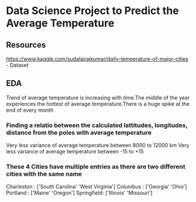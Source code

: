 # Data Science Project to Predict the Average Temperature

## Resources
https://www.kaggle.com/sudalairajkumar/daily-temperature-of-major-cities - Dataset
## EDA
Trend of average temperature is increasing with time.The middle of the year experiences the hottest of average temperature.There is a huge spike at the end of every month
### Finding a relatio between the calculated lattitudes, longitudes, distance from the poles with average temperature
Very less variance of average temperature between 8000 to 12000 km 
Very less variance of average temperature between -15 to +15
### These 4 Cities have multiple entries as there are two different cities with the same name
Charleston :  ['South Carolina' 'West Virginia']
Columbus :    ['Georgia' 'Ohio']
Portland :    ['Maine' 'Oregon']
Springfield:  ['Illinois' 'Missouri']
